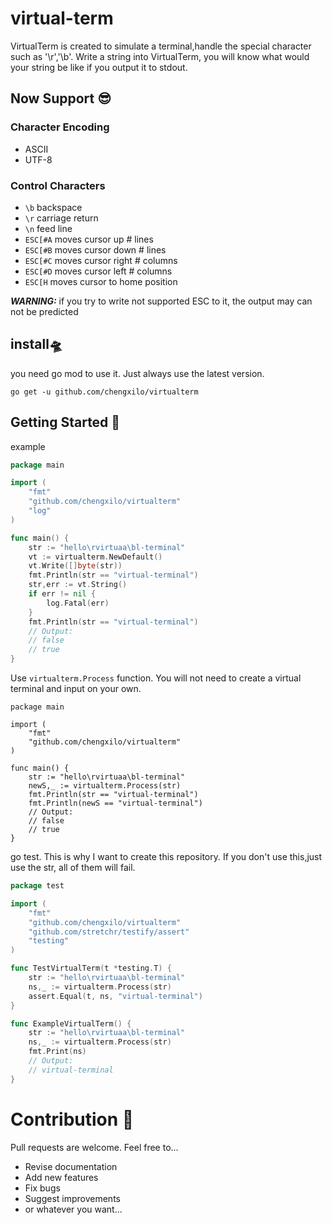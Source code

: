 # virtual-term

 VirtualTerm is created to simulate a terminal,handle the special character such as '\r','\b'.
Write a string into VirtualTerm, you will know what would your string be like if you output it to stdout.


## Now Support 😎

### Character Encoding
* ASCII
* UTF-8

### Control Characters
* `\b` backspace
* `\r` carriage return
* `\n` feed line
* `ESC[#A`	moves cursor up # lines
* `ESC[#B`	moves cursor down # lines
* `ESC[#C`	moves cursor right # columns
* `ESC[#D`	moves cursor left # columns
* `ESC[H`  moves cursor to home position

***WARNING:*** if you try to write not supported ESC to it, the output may can not be predicted

## install🛸
you need go mod to use it. Just always use the latest version.
```shell
go get -u github.com/chengxilo/virtualterm
```

## Getting Started 🤔

example
```go
package main

import (
    "fmt"
    "github.com/chengxilo/virtualterm"
    "log"
)

func main() {
    str := "hello\rvirtuaa\bl-terminal"
    vt := virtualterm.NewDefault()
    vt.Write([]byte(str))
    fmt.Println(str == "virtual-terminal")
    str,err := vt.String()
    if err != nil {
        log.Fatal(err)
    }
    fmt.Println(str == "virtual-terminal")
    // Output:
    // false
    // true
}

```

Use `virtualterm.Process` function. You will not need to create a virtual terminal and input on your own.
```golang
package main

import (
    "fmt"
    "github.com/chengxilo/virtualterm"
)

func main() {
    str := "hello\rvirtuaa\bl-terminal"
    newS,_ := virtualterm.Process(str)
    fmt.Println(str == "virtual-terminal")
    fmt.Println(newS == "virtual-terminal")
    // Output:
    // false
    // true
}
```

go test. This is why I want to create this repository.
If you don't use this,just use the str, all of them will fail.
```go
package test

import (
    "fmt"
    "github.com/chengxilo/virtualterm"
    "github.com/stretchr/testify/assert"
    "testing"
)

func TestVirtualTerm(t *testing.T) {
    str := "hello\rvirtuaa\bl-terminal"
    ns,_ := virtualterm.Process(str)
    assert.Equal(t, ns, "virtual-terminal")
}

func ExampleVirtualTerm() {
    str := "hello\rvirtuaa\bl-terminal"
    ns,_ := virtualterm.Process(str)
    fmt.Print(ns)
    // Output:
    // virtual-terminal
}
```

# Contribution 🎉

Pull requests are welcome. Feel free to...

- Revise documentation
- Add new features
- Fix bugs
- Suggest improvements
- or whatever you want...
